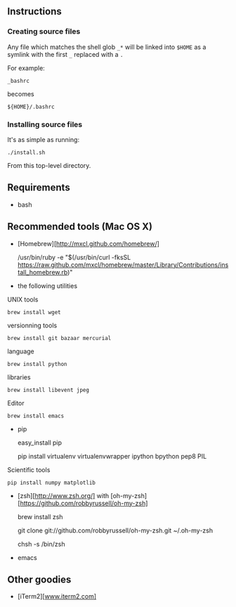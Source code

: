 ## Instructions
### Creating source files
Any file which matches the shell glob `_*` will be linked into `$HOME` as a symlink with the first `_`  replaced with a `.`

For example:

    _bashrc

becomes

    ${HOME}/.bashrc

### Installing source files
It's as simple as running:

    ./install.sh

From this top-level directory.

## Requirements

* bash

## Recommended tools (Mac OS X)

* [Homebrew][http://mxcl.github.com/homebrew/]

    /usr/bin/ruby -e "$(/usr/bin/curl -fksSL https://raw.github.com/mxcl/homebrew/master/Library/Contributions/install_homebrew.rb)"

* the following utilities

UNIX tools

    brew install wget 

versionning tools

    brew install git bazaar mercurial

language

    brew install python

libraries

    brew install libevent jpeg

Editor

    brew install emacs

* pip 

    easy_install pip

    pip install virtualenv virtualenvwrapper ipython bpython pep8 PIL

Scientific tools

    pip install numpy matplotlib

* [zsh][http://www.zsh.org/] with [oh-my-zsh][https://github.com/robbyrussell/oh-my-zsh]

   brew install zsh

   git clone git://github.com/robbyrussell/oh-my-zsh.git ~/.oh-my-zsh

   chsh -s /bin/zsh

* emacs

## Other goodies

* [iTerm2][www.iterm2.com]